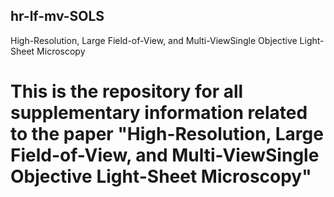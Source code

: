 ## hr-lf-mv-SOLS
High-Resolution, Large Field-of-View, and Multi-ViewSingle Objective Light-Sheet Microscopy

# This is the repository for all supplementary information related to the paper "High-Resolution, Large Field-of-View, and Multi-ViewSingle Objective Light-Sheet Microscopy"
